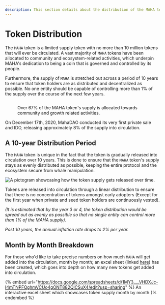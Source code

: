 ```yaml
---
description: This section details about the distribution of the MAHA token over time.
---
```


# Token Distribution

The `MAHA` token is a limited supply token with no more than 10 million tokens that will ever be circulated. A vast majority of `MAHA` tokens have been allocated to community and ecosystem-related activities, which underpin MAHA's dedication to being a coin that is governed and controlled by its people.

Furthermore, the supply of `MAHA` is stretched out across a period of 10 years to ensure that token holders are as distributed and decentralized as possible. No one entity should be capable of controlling more than 1% of the supply over the course of the next few years.

<figure><img src="../.gitbook/assets/Screenshot 2024-07-11 at 12.47.08 AM.png" alt=""><figcaption><p>Over 67% of the MAHA token's supply is allocated towards community and growth related activities.</p></figcaption></figure>

On December 17th, 2020, MahaDAO conducted its very first private sale and IDO, releasing approximately 8% of the supply into circulation.

## A 10-year Distribution Period

The `MAHA` token is unique in the fact that the token is gradually released into circulation over 10 years. This is done to ensure that the `MAHA` token's supply stays as evenly distributed as possible, keeping the entire protocol and the ecosystem secure from whale manipulation.

![A pictogram showcasing how the token supply gets released over time.](https://firebasestorage.googleapis.com/v0/b/gitbook-x-prod.appspot.com/o/spaces%2F-MjczJvfPpF-kD-T8JCr%2Fuploads%2FUIb7wIKBf3zrIj01pRSo%2Ffile.png?alt=media)

Tokens are released into circulation through a linear distribution to ensure that there is no concentration of tokens amongst early adopters (Except for the first year when private and seed token holders are continuously vested).

_(It is estimated that by the year 3 or 4, the token distribution would be spread out as evenly as possible so that no single entity can control more than 1% of the MAHA supply)._

_Post 10 years, the annual inflation rate drops to 2% per year._

## Month by Month Breakdown

For those who'd like to take precise numbers on how much `MAHA` will get added into the circulation, month by month; an excel sheet (linked [here](https://docs.google.com/spreadsheets/d/1MY3\_\_\_VHDXJc-I4mTNPFQghmVCUo4gONT882QlCSuX4/edit?usp=sharing)) has been created, which goes into depth on how many new tokens get added into circulation.

{% embed url="https://docs.google.com/spreadsheets/d/1MY3___VHDXJc-I4mTNPFQghmVCUo4gONT882QlCSuX4/edit?usp=sharing" %}
An interactive excel sheet which showcases token supply month by month
{% endembed %}
